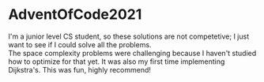 # AdventOfCode2021
I'm a junior level CS student, so these solutions are not competetive; I just want to see if I could solve all the problems.  
The space complexity problems were challenging because I haven't studied how to optimize for that yet.
It was also my first time implementing Dijkstra's.
This was fun, highly recommend!
